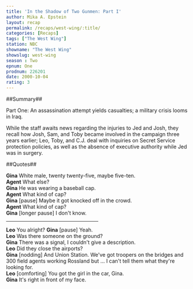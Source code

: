 ```yaml
---
title: 'In the Shadow of Two Gunmen: Part I'
author: Mika A. Epstein
layout: recap
permalink: /recaps/west-wing/:title/
categories: [Recaps]
tags: ["The West Wing"]
station: NBC  
showname: "The West Wing"
showslug: west-wing  
season : Two  
epnum: One  
prodnum: 226201    
date: 2000-10-04
rating: 3  
---
```


##Summary##  

Part One: An assassination attempt yields casualties; a military crisis looms in Iraq.

While the staff awaits news regarding the injuries to Jed and Josh, they recall how Josh, Sam, and Toby became involved in the campaign three years earlier; Leo, Toby, and C.J. deal with inquiries on Secret Service protection policies, as well as the absence of executive authority while Jed was in surgery.


##Quotes##  

**Gina** White male, twenty twenty-five, maybe five-ten.  
**Agent** What else?  
**Gina** He was wearing a baseball cap.  
**Agent** What kind of cap?  
**Gina** [pause] Maybe it got knocked off in the crowd.  
**Agent** What kind of cap?  
**Gina** [longer pause] I don't know.

<hr width=50% />

**Leo** You alright?
**Gina** [pause] Yeah.  
**Leo** Was there someone on the ground?  
**Gina** There was a signal, I couldn't give a description.  
**Leo** Did they close the airports?  
**Gina** [nodding] And Union Station. We've got troopers on the bridges and 300 field agents working Rossland but &#8230; I can't tell them what they're looking for.  
**Leo** [comforting] You got the girl in the car, Gina.  
**Gina** It's right in front of my face.

